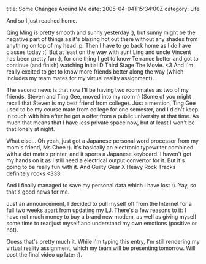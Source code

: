 title: Some Changes Around Me
date: 2005-04-04T15:34:00Z
category: Life

And so I just reached home.

Qing Ming is pretty smooth and sunny yesterday :), but sunny might be the negative part of things as it's blazing hot out there without any shades from anything on top of my head :p. Then I have to go back home as I do have classes today :(. But at least on the way with aunt Ling and uncle Vincent has been pretty fun :), for one thing I get to know Terrance better and got to continue (and finish) watching Initial D Third Stage The Movie. <3 And I'm really excited to get to know more friends better along the way (which includes my team mates for my virtual reality assignment).

The second news is that now I'll be having two roommates as two of my friends, Steven and Ting Gee, moved into my room :) (Some of you might recall that Steven is my best friend from college). Just a mention, Ting Gee used to be my course mate from college for one semester, and I didn't keep in touch with him after he got a offer from a public university at that time. As much that means that I have less private space now, but at least I won't be that lonely at night.

What else… Oh yeah, just got a Japanese personal word processor from my mom's friend, Ms Chee :). It's basically an electronic typewriter combined with a dot matrix printer, and it sports a Japanese keyboard. I haven't got my hands on it as I still need a electrical output convertor for it. But it's going to be really fun with it. And Guilty Gear X Heavy Rock Tracks definitely rocks <333.

And I finally managed to save my personal data which I have lost :). Yay, so that's good news for me.

Just an announcement, I decided to pull myself off from the Internet for a full two weeks apart from updating my LJ. There's a few reasons to it: I have not much money to buy a brand new modem, as well as giving myself some time to readjust myself and understand my own emotions (positive or not).

Guess that's pretty much it. While I'm typing this entry, I'm still rendering my virtual reality assignment, which my team will be presenting tomorrow. Will post the final video up later :).
